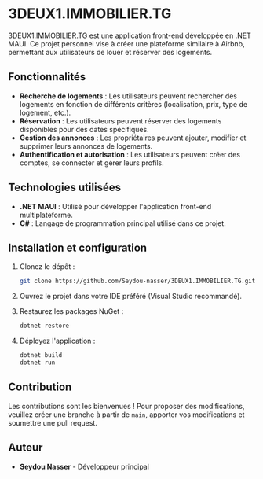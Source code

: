 
# 3DEUX1.IMMOBILIER.TG

3DEUX1.IMMOBILIER.TG est une application front-end développée en .NET MAUI. Ce projet personnel vise à créer une plateforme similaire à Airbnb, permettant aux utilisateurs de louer et réserver des logements.

## Fonctionnalités

- **Recherche de logements** : Les utilisateurs peuvent rechercher des logements en fonction de différents critères (localisation, prix, type de logement, etc.).
- **Réservation** : Les utilisateurs peuvent réserver des logements disponibles pour des dates spécifiques.
- **Gestion des annonces** : Les propriétaires peuvent ajouter, modifier et supprimer leurs annonces de logements.
- **Authentification et autorisation** : Les utilisateurs peuvent créer des comptes, se connecter et gérer leurs profils.

## Technologies utilisées

- **.NET MAUI** : Utilisé pour développer l'application front-end multiplateforme.
- **C#** : Langage de programmation principal utilisé dans ce projet.

## Installation et configuration

1. Clonez le dépôt :
   ```sh
   git clone https://github.com/Seydou-nasser/3DEUX1.IMMOBILIER.TG.git
   ```

2. Ouvrez le projet dans votre IDE préféré (Visual Studio recommandé).

3. Restaurez les packages NuGet :
   ```sh
   dotnet restore
   ```

4. Déployez l'application :
   ```sh
   dotnet build
   dotnet run
   ```

## Contribution

Les contributions sont les bienvenues ! Pour proposer des modifications, veuillez créer une branche à partir de `main`, apporter vos modifications et soumettre une pull request.

## Auteur

- **Seydou Nasser** - Développeur principal

